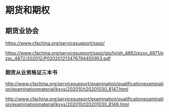 # 期货和期权


## 期货业协会

https://www.cfachina.org/servicesupport/sspz/

https://www.cfachina.org/servicesupport/sspz/gjs/hj/qh_4862/pzxx_4871/pzsc_4872/202012/P020201213476794450953.pdf



### 期货从业资格证三本书

http://www.cfachina.org/servicesupport/examination/qualificationexamination/examinationmaterial/ksys/202010/t20201030_8147.html

http://www.cfachina.org/servicesupport/examination/qualificationexamination/examinationmaterial/ksys/202010/t20201030_8149.html


